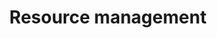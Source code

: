 ---
title: "Resource management"
description: "How to submit resouces to the UK TRE Community"
draft: false
tags:
- governance
---